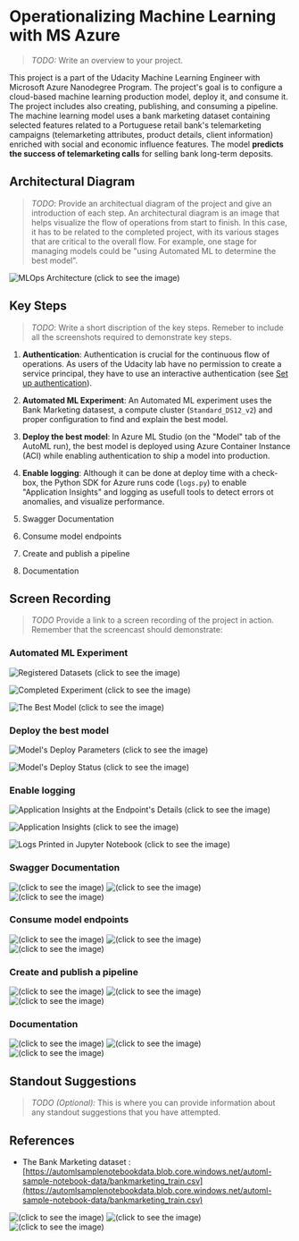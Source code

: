 # Operationalizing Machine Learning with MS Azure
> *TODO:* Write an overview to your project.

This project is a part of the Udacity Machine Learning Engineer with Microsoft Azure Nanodegree Program. The project's goal is to configure a cloud-based machine learning production model, deploy it, and consume it. The project includes also creating, publishing, and consuming a pipeline. The machine learning model uses a bank marketing dataset containing selected features related to a Portuguese retail bank's telemarketing campaigns (telemarketing attributes, product details, client information) enriched with social and economic influence features. The model **predicts the success of telemarketing calls** for selling bank long-term deposits.

## Architectural Diagram
> *TODO*: Provide an architectual diagram of the project and give an introduction of each step. An architectural diagram is an image that helps visualize the flow of operations from start to finish. In this case, it has to be related to the completed project, with its various stages that are critical to the overall flow. For example, one stage for managing models could be "using Automated ML to determine the best model". 

![MLOps Architecture (click to see the image)](http://www.plantuml.com/plantuml/png/BOunZcen40Hpdw93U4U07_0tMsc940SOx05cyHjRTXk9sw-HI5lLgZfqIkDOSzYTb1WLNUDe2XcygzEYq8hlGw_P67RByktK9f7sr6K96tC8ibnGMtbQqeJB2-SaqVZQVcwGcvY_3UrfKITg7grAdlShghRLI4qJLq_uc4wQDH8obr5paGJ1b_W3HsaFfVaDIIXT6JOIPxF45wp32n6RlSiphgM1zxdEkb-DtFuBktDN_1yigr0JZZzWGLA-ArmdhRXe9zQIDE_3GJsDDVy1)

## Key Steps
> *TODO*: Write a short discription of the key steps. Remeber to include all the screenshots required to demonstrate key steps. 

1. **Authentication**: Authentication is crucial for the continuous flow of operations. As users of the Udacity lab have no permission to create a service principal, they have to use an interactive authentication (see [Set up authentication](https://docs.microsoft.com/en-us/azure/machine-learning/how-to-setup-authentication)).

2. **Automated ML Experiment**: An Automated ML experiment uses the Bank Marketing datasest, a compute cluster (`Standard_DS12_v2`) and proper configuration to find and explain the best model.

3. **Deploy the best model**: In Azure ML Studio (on the "Model" tab of the AutoML run), the best model is deployed using Azure Container Instance (ACI) while enabling authentication to ship a model into production.

4. **Enable logging**: Although it can be done at deploy time with a check-box, the Python SDK for Azure runs code (`logs.py`) to enable "Application Insights" and logging as usefull tools to detect errors ot anomalies, and visualize performance.

5. Swagger Documentation

6. Consume model endpoints

7. Create and publish a pipeline

8. Documentation

## Screen Recording
> *TODO* Provide a link to a screen recording of the project in action. Remember that the screencast should demonstrate:

### Automated ML Experiment
![Registered Datasets (click to see the image)](img/.png?raw=true)

![Completed Experiment (click to see the image)](img/.png?raw=true)

![The Best Model (click to see the image)](img/.png?raw=true)


### Deploy the best model
![Model's Deploy Parameters (click to see the image)](img/.png?raw=true)

![Model's Deploy Status (click to see the image)](img/.png?raw=true)

### Enable logging
![Application Insights at the Endpoint's Details (click to see the image)](img/.png?raw=true)

![Application Insights (click to see the image)](img/.png?raw=true)

![Logs Printed in Jupyter Notebook (click to see the image)](img/.png?raw=true)

### Swagger Documentation
![ (click to see the image)](img/.png?raw=true)
![ (click to see the image)](img/.png?raw=true)
![ (click to see the image)](img/.png?raw=true)

### Consume model endpoints
![ (click to see the image)](img/.png?raw=true)
![ (click to see the image)](img/.png?raw=true)
![ (click to see the image)](img/.png?raw=true)

### Create and publish a pipeline
![ (click to see the image)](img/.png?raw=true)
![ (click to see the image)](img/.png?raw=true)
![ (click to see the image)](img/.png?raw=true)

### Documentation
![ (click to see the image)](img/.png?raw=true)
![ (click to see the image)](img/.png?raw=true)
![ (click to see the image)](img/.png?raw=true)

## Standout Suggestions
> *TODO (Optional):* This is where you can provide information about any standout suggestions that you have attempted.

## References
+ The Bank Marketing dataset : [https://automlsamplenotebookdata.blob.core.windows.net/automl-sample-notebook-data/bankmarketing_train.csv](https://automlsamplenotebookdata.blob.core.windows.net/automl-sample-notebook-data/bankmarketing_train.csv)

![ (click to see the image)](img/.png?raw=true)
![ (click to see the image)](img/.png?raw=true)
![ (click to see the image)](img/.png?raw=true)

<!--
@startuml
:Set up secure authentication;
split
:**Interactive**
(in a lab provided by Udacity);
split again
:Service principal
(if permitted);
end split
:Select and upload a Bank Marketing dataset
(accuracy is not critical for this project)<
:Use Automated ML to determine the best model;
@enduml
-->
